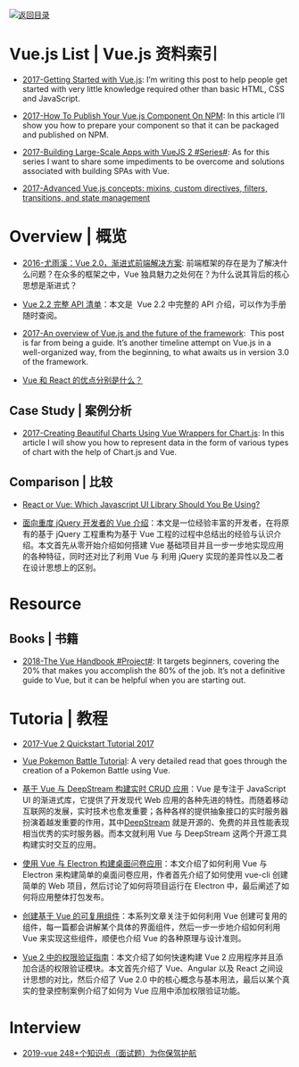 [![返回目录](https://user-images.githubusercontent.com/5803001/38079637-ff0abcf0-3371-11e8-9b76-ad651620afc7.jpg)](https://github.com/wx-chevalier/Awesome-Lists)

# Vue.js List | Vue.js 资料索引

- [2017-Getting Started with Vue.js](https://sabe.io/tutorials/getting-started-with-vue-js): I’m writing this post to help people get started with very little knowledge required other than basic HTML, CSS and JavaScript.

- [2017-How To Publish Your Vue.js Component On NPM](https://parg.co/UbD): In this article I’ll show you how to prepare your component so that it can be packaged and published on NPM.

- [2017-Building Large-Scale Apps with VueJS 2 #Series#](https://parg.co/Ulw): As for this series I want to share some impediments to be overcome and solutions associated with building SPAs with Vue.

- [2017-Advanced Vue.js concepts: mixins, custom directives, filters, transitions, and state management](https://parg.co/UA1)

# Overview | 概览

- [2016-尤雨溪：Vue 2.0，渐进式前端解决方案](https://parg.co/GS1): 前端框架的存在是为了解决什么问题？在众多的框架之中，Vue 独具魅力之处何在？为什么说其背后的核心思想是渐进式？

* [Vue 2.2 完整 API 清单](https://parg.co/bhC)：本文是  Vue 2.2 中完整的 API 介绍，可以作为手册随时查阅。

- [2017-An overview of Vue.js and the future of the framework](https://parg.co/UmG):  This post is far from being a guide. It’s another timeline attempt on Vue.js in a well-organized way, from the beginning, to what awaits us in version 3.0 of the framework.

- [Vue 和 React 的优点分别是什么？](https://www.zhihu.com/question/301860721)

## Case Study | 案例分析

- [2017-Creating Beautiful Charts Using Vue Wrappers for Chart.js](https://www.sitepoint.com/creating-beautiful-charts-vue-chart-js/): In this article I will show you how to represent data in the form of various types of chart with the help of Chart.js and Vue.

## Comparison | 比较

- [React or Vue: Which Javascript UI Library Should You Be Using?](https://medium.com/js-dojo/react-or-vue-which-javascript-ui-library-should-you-be-using-543a383608d#.cq7hef3um)

* [面向重度 jQuery 开发者的 Vue 介绍](https://parg.co/bRN)：本文是一位经验丰富的开发者，在将原有的基于 jQuery 工程重构为基于 Vue 工程的过程中总结出的经验与认识介绍。本文首先从零开始介绍如何搭建 Vue 基础项目并且一步一步地实现应用的各种特征，同时还对比了利用 Vue 与 利用 jQuery 实现的差异性以及二者在设计思想上的区别。

# Resource

## Books | 书籍

- [2018-The Vue Handbook #Project#](https://vuehandbook.com/): It targets beginners, covering the 20% that makes you accomplish the 80% of the job. It’s not a definitive guide to Vue, but it can be helpful when you are starting out.

# Tutoria | 教程

- [2017-Vue 2 Quickstart Tutorial 2017](https://medium.com/@s_eschweiler/vue-js-2-quickstart-tutorial-2017-246195cfbdd2#.x0l9g6j9r)

- [Vue Pokemon Battle Tutorial](https://medium.com/coding-artist/vue-js-pokemon-battle-tutorial-380cd72eb681#.x8wnb4s0f): A very detailed read that goes through the creation of a Pokemon Battle using Vue.

* [基于 Vue 与 DeepStream 构建实时 CRUD 应用](https://scotch.io/tutorials/build-a-realtime-crud-app-with-vue-deepstream)：Vue 是专注于 JavaScript UI 的渐进式库，它提供了开发现代 Web 应用的各种先进的特性。而随着移动互联网的发展，实时技术也愈发重要；各种各样的提供抽象接口的实时服务器扮演着越发重要的作用，其中[DeepStream](https://deepstream.io/) 就是开源的、免费的并且性能表现相当优秀的实时服务器。而本文就利用 Vue 与 DeepStream 这两个开源工具构建实时交互的应用。

* [使用 Vue 与 Electron 构建桌面问卷应用](https://parg.co/bQ3)：本文介绍了如何利用 Vue 与 Electron 来构建简单的桌面问卷应用，作者首先介绍了如何使用 vue-cli 创建简单的 Web 项目，然后讨论了如何将项目运行在 Electron 中，最后阐述了如何将应用整体打包发布。

* [创建基于 Vue 的可复用组件](https://parg.co/b49)：本系列文章关注于如何利用 Vue 创建可复用的组件，每一篇都会讲解某个具体的界面组件，然后一步一步地介绍如何利用 Vue 来实现这些组件，顺便也介绍 Vue 的各种原理与设计准则。

- [Vue 2 中的权限验证指南](https://auth0.com/blog/vuejs2-authentication-tutorial/)：本文介绍了如何快速构建 Vue 2 应用程序并且添加合适的权限验证模块。本文首先介绍了 Vue、Angular 以及 React 之间设计思想的对比，然后介绍了 Vue 2.0 中的核心概念与基本用法，最后以某个真实的登录控制案例介绍了如何为 Vue 应用中添加权限验证功能。

# Interview 

- [2019-vue 248+个知识点（面试题）为你保驾护航](https://zhuanlan.zhihu.com/p/71229672)